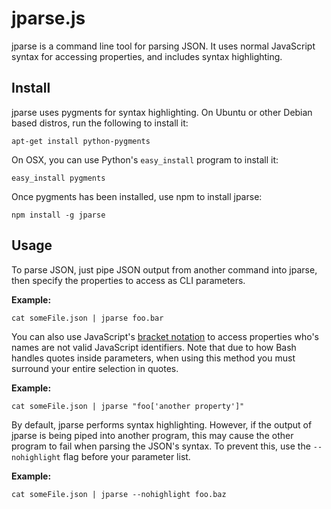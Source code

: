 # jparse.js

jparse is a command line tool for parsing JSON. It uses normal JavaScript syntax for accessing properties, and includes syntax highlighting.

## Install

jparse uses pygments for syntax highlighting. On Ubuntu or other Debian based distros, run the following to install it:

    apt-get install python-pygments

On OSX, you can use Python's `easy_install` program to install it:

    easy_install pygments

Once pygments has been installed, use npm to install jparse:

    npm install -g jparse

## Usage

To parse JSON, just pipe JSON output from another command into jparse, then specify the properties to access as CLI parameters.

**Example:**

    cat someFile.json | jparse foo.bar


You can also use JavaScript's [bracket notation](https://developer.mozilla.org/en-US/docs/Web/JavaScript/Reference/Operators/Property_Accessors#Bracket_notation) to access properties who's names are not valid JavaScript identifiers. Note that due to how Bash handles quotes inside parameters, when using this method you must surround your entire selection in quotes.

**Example:**

    cat someFile.json | jparse "foo['another property']"


By default, jparse performs syntax highlighting. However, if the output of jparse is being piped into another program, this may cause the other program to fail when parsing the JSON's syntax. To prevent this, use the `--nohighlight` flag before your parameter list.

**Example:**

    cat someFile.json | jparse --nohighlight foo.baz

